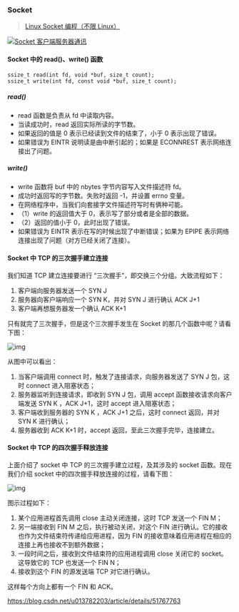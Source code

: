 ### Socket

> [Linux Socket 编程（不限 Linux）](https://www.cnblogs.com/skynet/archive/2010/12/12/1903949.html)

[![Socket 客户端服务器通讯](https://camo.githubusercontent.com/2bd973e33aa86e292ceadff0a7afa391e618d587a60a7d0e9d3b5fabd24bf794/68747470733a2f2f67697465652e636f6d2f6875696875742f696e746572766965772f7261772f6d61737465722f696d616765732f736f636b65742545352541452541322545362538382542372545372541422541462545362539432538442545352538412541312545352539392541382545392538302539412545382541452541462e6a7067)](https://camo.githubusercontent.com/2bd973e33aa86e292ceadff0a7afa391e618d587a60a7d0e9d3b5fabd24bf794/68747470733a2f2f67697465652e636f6d2f6875696875742f696e746572766965772f7261772f6d61737465722f696d616765732f736f636b65742545352541452541322545362538382542372545372541422541462545362539432538442545352538412541312545352539392541382545392538302539412545382541452541462e6a7067)

#### Socket 中的 read()、write() 函数

```
ssize_t read(int fd, void *buf, size_t count);
ssize_t write(int fd, const void *buf, size_t count);
```

##### read()

- read 函数是负责从 fd 中读取内容。
- 当读成功时，read 返回实际所读的字节数。
- 如果返回的值是 0 表示已经读到文件的结束了，小于 0 表示出现了错误。
- 如果错误为 EINTR 说明读是由中断引起的；如果是 ECONNREST 表示网络连接出了问题。

##### write()

- write 函数将 buf 中的 nbytes 字节内容写入文件描述符 fd。
- 成功时返回写的字节数。失败时返回 -1，并设置 errno 变量。
- 在网络程序中，当我们向套接字文件描述符写时有俩种可能。
- （1）write 的返回值大于 0，表示写了部分或者是全部的数据。
- （2）返回的值小于 0，此时出现了错误。
- 如果错误为 EINTR 表示在写的时候出现了中断错误；如果为 EPIPE 表示网络连接出现了问题（对方已经关闭了连接）。

#### Socket 中 TCP 的三次握手建立连接

我们知道 TCP 建立连接要进行 “三次握手”，即交换三个分组。大致流程如下：

1. 客户端向服务器发送一个 SYN J
2. 服务器向客户端响应一个 SYN K，并对 SYN J 进行确认 ACK J+1
3. 客户端再想服务器发一个确认 ACK K+1

只有就完了三次握手，但是这个三次握手发生在 Socket 的那几个函数中呢？请看下图：

![img](https://i.loli.net/2020/12/15/YAUuNWdkOnGhJaI.png)

从图中可以看出：

1. 当客户端调用 connect 时，触发了连接请求，向服务器发送了 SYN J 包，这时 connect 进入阻塞状态；
2. 服务器监听到连接请求，即收到 SYN J 包，调用 accept 函数接收请求向客户端发送 SYN K ，ACK J+1，这时 accept 进入阻塞状态；
3. 客户端收到服务器的 SYN K ，ACK J+1 之后，这时 connect 返回，并对 SYN K 进行确认；
4. 服务器收到 ACK K+1 时，accept 返回，至此三次握手完毕，连接建立。

#### Socket 中 TCP 的四次握手释放连接

上面介绍了 socket 中 TCP 的三次握手建立过程，及其涉及的 socket 函数。现在我们介绍 socket 中的四次握手释放连接的过程，请看下图：

![img](https://i.loli.net/2020/12/15/5t7kOdWpURTDbMK.jpg)

图示过程如下：

1. 某个应用进程首先调用 close 主动关闭连接，这时 TCP 发送一个 FIN M；
2. 另一端接收到 FIN M 之后，执行被动关闭，对这个 FIN 进行确认。它的接收也作为文件结束符传递给应用进程，因为 FIN 的接收意味着应用进程在相应的连接上再也接收不到额外数据；
3. 一段时间之后，接收到文件结束符的应用进程调用 close 关闭它的 socket。这导致它的 TCP 也发送一个 FIN N；
4. 接收到这个 FIN 的源发送端 TCP 对它进行确认。

这样每个方向上都有一个 FIN 和 ACK。

https://blog.csdn.net/u013782203/article/details/51767763
